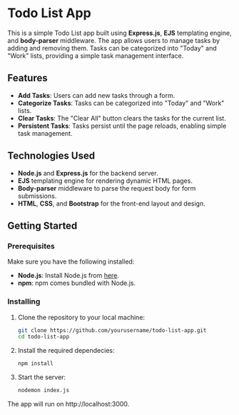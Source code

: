 # Todo List App

This is a simple Todo List app built using **Express.js**, **EJS** templating engine, and **body-parser** middleware. The app allows users to manage tasks by adding and removing them. Tasks can be categorized into "Today" and "Work" lists, providing a simple task management interface.

## Features

- **Add Tasks**: Users can add new tasks through a form.
- **Categorize Tasks**: Tasks can be categorized into "Today" and "Work" lists.
- **Clear Tasks**: The "Clear All" button clears the tasks for the current list.
- **Persistent Tasks**: Tasks persist until the page reloads, enabling simple task management.

## Technologies Used

- **Node.js** and **Express.js** for the backend server.
- **EJS** templating engine for rendering dynamic HTML pages.
- **Body-parser** middleware to parse the request body for form submissions.
- **HTML**, **CSS**, and **Bootstrap** for the front-end layout and design.

## Getting Started

### Prerequisites

Make sure you have the following installed:

- **Node.js**: Install Node.js from [here](https://nodejs.org/).
- **npm**: npm comes bundled with Node.js.

### Installing

1. Clone the repository to your local machine:

   ```bash
   git clone https://github.com/yourusername/todo-list-app.git
   cd todo-list-app

   ```

2. Install the required dependecies:

   ```bash
   npm install

   ```

3. Start the server:

   ```bash
   nodemon index.js
   ```

The app will run on http://localhost:3000.
